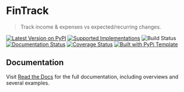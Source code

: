 # FinTrack

> Track income & expenses vs expected/recurring changes.

[![Latest Version on PyPI](https://img.shields.io/pypi/v/fintrack.svg)](https://pypi.python.org/pypi/fintrack/)
[![Supported Implementations](https://img.shields.io/pypi/pyversions/fintrack.svg)](https://pypi.python.org/pypi/fintrack/)
![Build Status](https://github.com/christophevg/fintrack/actions/workflows/test.yaml/badge.svg)
[![Documentation Status](https://readthedocs.org/projects/fintrack/badge/?version=latest)](https://fintrack.readthedocs.io/en/latest/?badge=latest)
[![Coverage Status](https://coveralls.io/repos/github/christophevg/fintrack/badge.svg?branch=master)](https://coveralls.io/github/christophevg/fintrack?branch=master)
[![Built with PyPi Template](https://img.shields.io/badge/PyPi_Template-v1.3.0-blue.svg)](https://github.com/christophevg/pypi-template)



## Documentation

Visit [Read the Docs](https://fintrack.readthedocs.org) for the full documentation, including overviews and several examples.


